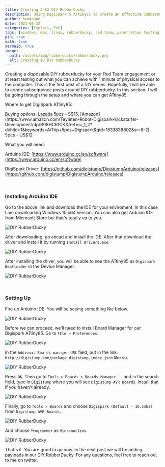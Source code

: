 ```yaml
---
title: Creating A $3 DIY RubberDucky
description: Using DigiSpark's ATtiny85 to create an effective RubberDucky.
author: hum4ng0d
date: 2021-06-22
categories: [Exploit, PoC]
tags: [windows, mac, linux, rubberducky, red team, penetration testing]
pin: true
math: true
mermaid: true
image:
  path: /assets/img/rubberducky/rubberducky.png
  alt: Creating $3 DIY RubberDucky
---
```


Creating a disposable DIY rubberducky for your Red Team engagement or at least testing out what you can achieve with 1 minute of physical access to the computer. This is the first post of a DIY series. Hopefully, I will be able to create subsequence posts around DIY rubberducky. In this section, I will be going through the setup and where you can get ATtiny85.

Where to get DigiSpark ATtiny85:

Buying options: [Lazada](https://www.lazada.sg/products/5pcs-attiny85-digispark-i2c-led-rev3-kickstarter-5v-iic-spi-usb-development-board-6-io-pins-for-arduino-i1978909921-s10693197391.html?spm=a2o42.searchlist.list.1.5ea345denMg8T0&search=1&freeshipping=1) 5pcs - S$15, [Amazon](https://www.amazon.com/Teyleten-Robot-Digispark-Kickstarter-Development/dp/B08HCR1CKX/ref=sr_1_2?dchild=1&keywords=AiTrip+5pcs+Digispark&qid=1633838802&sr=8-2) 5pcs - US$12

What you will need:

Arduino IDE: [https://www.arduino.cc/en/software](https://www.arduino.cc/en/software)

DigiSpark Driver: [https://github.com/digistump/DigistumpArduino/releases](https://github.com/digistump/DigistumpArduino/releases)

<br>

### Installing Arduino IDE

Go to the above link and download the IDE for your enviroment. In this case I am downloading Windows 10 x64 version. You can also get Arduino IDE from Microsoft Store but that's totally up to you. 

![DIY RubberDucky](/assets/img/rubberducky/idedownload.png)

After downloading, go ahead and install the IDE. After that download the driver and install it by running `Install Drivers.exe`. 

![DIY RubberDucky](/assets/img/rubberducky/driverdownload.png)

After installing the driver, you will be able to see the ATtiny85 as `Digispark Bootloader` in the Device Manager.

![DIY RubberDucky](/assets/img/rubberducky/devmgmt.png)

<br>

### Setting Up

Fire up Arduino IDE. You will be seeing something like below.

![DIY RubberDucky](/assets/img/rubberducky/arduino01.png)

Before we can proceed, we'll need to install Board Manager for our Digispark ATtiny85. Go to `FIle > Preferences`. 

![DIY RubberDucky](/assets/img/rubberducky/arduino02.png)

In the `Addional Boards manager URL` field, put in the link: `http://digistump.com/package_digistump_index.json` like so.

![DIY RubberDucky](/assets/img/rubberducky/arduino03.png)

Press `OK`. Then go to `Tools > Boards > Boards Manager...` and in the search field, type in `Digistump` where you will see `Digistump AVR Boards`. Install that if you haven't already.

![DIY RubberDucky](/assets/img/rubberducky/arduino04.png)

Finally, go to `Tools > Boards` and choose `Digispark (Default - 16.5mhz)` from `Digistump AVR Boards`. 

![DIY RubberDucky](/assets/img/rubberducky/arduino05.png)

And choose `Programmer` as `Micronucleus`.

![DIY RubberDucky](/assets/img/rubberducky/arduino06.png)

That's it. You are good to go now. In the next post we will be adding payloads in our DIY RubberDucky. For any questions, feel free to reach out to me on twitter.